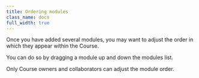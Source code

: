 ```yaml
---
title: Ordering modules
class_name: docs
full_width: true
---
```


Once you have added several modules, you may want to adjust the order in which they appear within the Course.

You can do so by dragging a module up and down the modules list.

Only Course owners and collaborators can adjust the module order.
